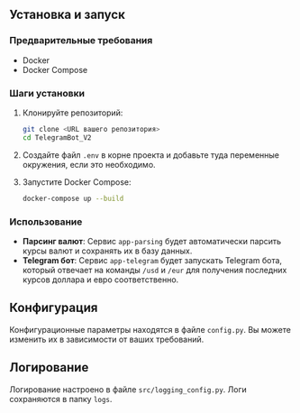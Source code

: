 
## Установка и запуск

### Предварительные требования
- Docker
- Docker Compose

### Шаги установки
1. Клонируйте репозиторий:
    ```sh
    git clone <URL вашего репозитория>
    cd TelegramBot_V2
    ```

2. Создайте файл `.env` в корне проекта и добавьте туда переменные окружения, если это необходимо.

3. Запустите Docker Compose:
    ```sh
    docker-compose up --build
    ```

### Использование
- **Парсинг валют**: Сервис `app-parsing` будет автоматически парсить курсы валют и сохранять их в базу данных.
- **Telegram бот**: Сервис `app-telegram` будет запускать Telegram бота, который отвечает на команды `/usd` и `/eur` для получения последних курсов доллара и евро соответственно.

## Конфигурация
Конфигурационные параметры находятся в файле `config.py`. Вы можете изменить их в зависимости от ваших требований.

## Логирование
Логирование настроено в файле `src/logging_config.py`. Логи сохраняются в папку `logs`.
